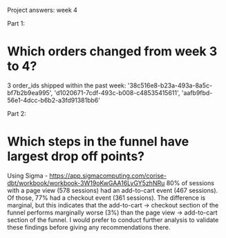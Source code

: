 Project answers: week 4

Part 1:
# Which orders changed from week 3 to 4?
3 order_ids shipped within the past week: 
    '38c516e8-b23a-493a-8a5c-bf7b2b9ea995',
    'd1020671-7cdf-493c-b008-c48535415611',
    'aafb9fbd-56e1-4dcc-b6b2-a3fd91381bb6'


Part 2:
# Which steps in the funnel have largest drop off points?
Using Sigma - https://app.sigmacomputing.com/corise-dbt/workbook/workbook-3W19oKwGAA16LyGY5zhNRu
80% of sessions with a page view (578 sessions) had an add-to-cart event (467 sessions). Of those, 77% had a checkout event (361 sessions).
The difference is marginal, but this indicates that the add-to-cart -> checkout section of the funnel performs marginally worse (3%) than the page view -> add-to-cart section of the funnel.
I would prefer to conduct further analysis to validate these findings before giving any recommendations there.